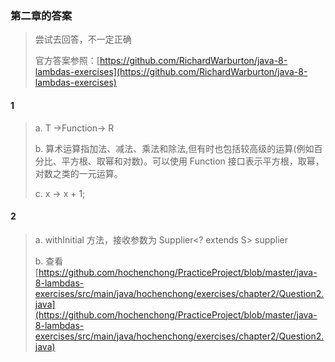 ### 第二章的答案
> 尝试去回答，不一定正确
> 
> 官方答案参照：[https://github.com/RichardWarburton/java-8-lambdas-exercises](https://github.com/RichardWarburton/java-8-lambdas-exercises)

#### 1
> a. T ->Function-> R
> 
> b. 算术运算指加法、减法、乘法和除法,但有时也包括较高级的运算(例如百分比、平方根、取幂和对数)。可以使用 Function 接口表示平方根，取幂，对数之类的一元运算。
> 
> c. x -> x + 1;

#### 2
> a. withInitial 方法，接收参数为 Supplier<? extends S> supplier
> 
> b. 查看 [https://github.com/hochenchong/PracticeProject/blob/master/java-8-lambdas-exercises/src/main/java/hochenchong/exercises/chapter2/Question2.java](https://github.com/hochenchong/PracticeProject/blob/master/java-8-lambdas-exercises/src/main/java/hochenchong/exercises/chapter2/Question2.java)